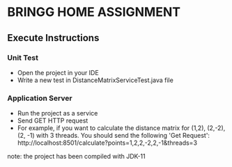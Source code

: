 # BRINGG HOME ASSIGNMENT

## Execute Instructions

### Unit Test
* Open the project in your IDE
* Write a new test in DistanceMatrixServiceTest.java file

### Application Server
* Run the project as a service
* Send GET HTTP request 
* For example, if you want to calculate the distance matrix for (1,2), (2,-2), (2, -1) with 3 threads.
  You should send the following 'Get Request': http://localhost:8501/calculate?points=1,2,2,-2,2,-1&threads=3  



note: the project has been compiled with JDK-11